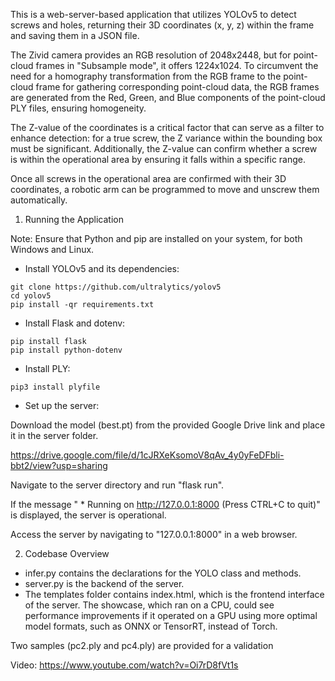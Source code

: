 This is a web-server-based application that utilizes YOLOv5 to detect screws and holes, returning their 3D coordinates (x, y, z) within the frame and saving them in a JSON file.

The Zivid camera provides an RGB resolution of 2048x2448, but for point-cloud frames in "Subsample mode", it offers 1224x1024. To circumvent the need for a homography transformation from the RGB frame to the point-cloud frame for gathering corresponding point-cloud data, the RGB frames are generated from the Red, Green, and Blue components of the point-cloud PLY files, ensuring homogeneity.

The Z-value of the coordinates is a critical factor that can serve as a filter to enhance detection: for a true screw, the Z variance within the bounding box must be significant. Additionally, the Z-value can confirm whether a screw is within the operational area by ensuring it falls within a specific range.

Once all screws in the operational area are confirmed with their 3D coordinates, a robotic arm can be programmed to move and unscrew them automatically.
1. Running the Application

Note: Ensure that Python and pip are installed on your system, for both Windows and Linux.

- Install YOLOv5 and its dependencies:

```
git clone https://github.com/ultralytics/yolov5
cd yolov5
pip install -qr requirements.txt
```

- Install Flask and dotenv:

```
pip install flask
pip install python-dotenv
```

- Install PLY:

```
pip3 install plyfile
```

- Set up the server:

Download the model (best.pt) from the provided Google Drive link and place it in the server folder.

https://drive.google.com/file/d/1cJRXeKsomoV8qAv_4y0yFeDFbli-bbt2/view?usp=sharing

Navigate to the server directory and run "flask run".

If the message " * Running on http://127.0.0.1:8000 (Press CTRL+C to quit)" is displayed, the server is operational.

Access the server by navigating to "127.0.0.1:8000" in a web browser.

2. Codebase Overview
- infer.py contains the declarations for the YOLO class and methods.
- server.py is the backend of the server.
- The templates folder contains index.html, which is the frontend interface of the server.
The showcase, which ran on a CPU, could see performance improvements if it operated on a GPU using more optimal model formats, such as ONNX or TensorRT, instead of Torch.

Two samples (pc2.ply and pc4.ply) are provided for a validation 

Video: https://www.youtube.com/watch?v=Oi7rD8fVt1s
